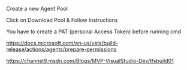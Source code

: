 Create a new Agent Pool

Click on Download Pool & Follow Instructions

You have to create a PAT (personal Access Token) before running cmd

https://docs.microsoft.com/en-us/vsts/build-release/actions/agents/prepare-permissions



https://channel9.msdn.com/Blogs/MVP-VisualStudio-Dev/tfsbuild01